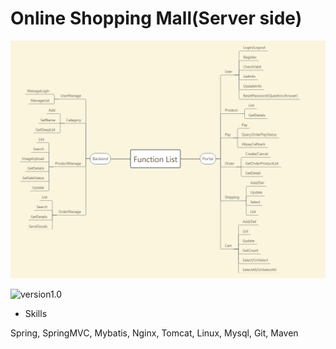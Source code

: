 # Online Shopping Mall(Server side)
![FunctionList](./FunctionList.png)

![version1.0](https://img.shields.io/badge/mall-v1.0-brightgreen.svg)

- Skills

Spring, SpringMVC, Mybatis, Nginx, Tomcat, Linux, Mysql, Git, Maven

